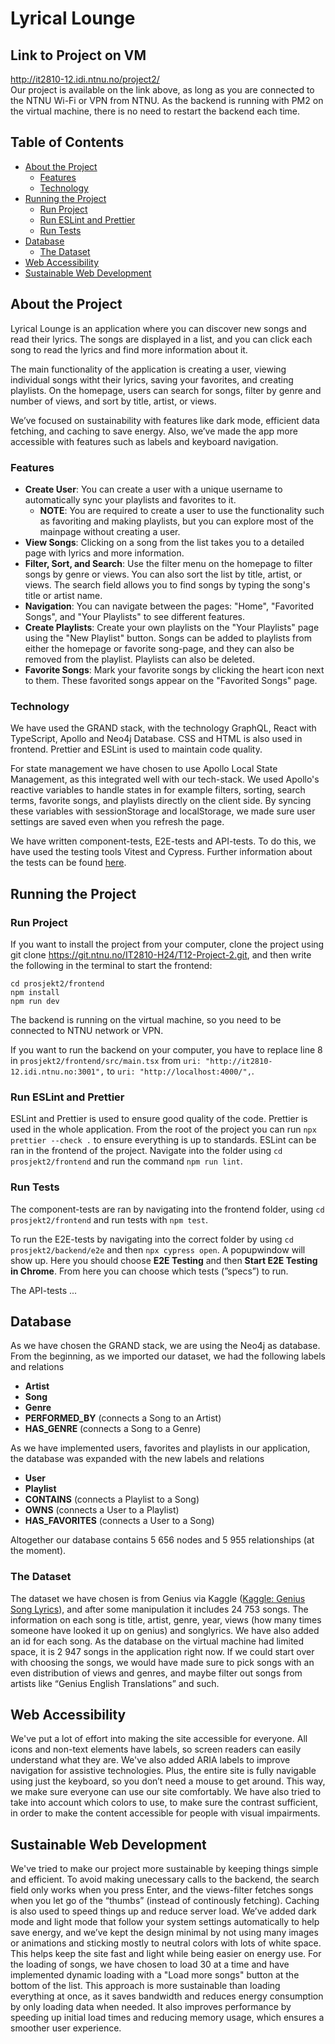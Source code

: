 # Lyrical Lounge

## Link to Project on VM

http://it2810-12.idi.ntnu.no/project2/  
Our project is available on the link above, as long as you are connected to the NTNU Wi-Fi or VPN from NTNU. As the backend is running with PM2 on the virtual machine, there is no need to restart the backend each time.

## Table of Contents

- [About the Project](#about-the-project)
  - [Features](#features)
  - [Technology](#technology)
- [Running the Project](#running-the-project)
  - [Run Project](#run-project)
  - [Run ESLint and Prettier](#run-eslint-and-prettier)
  - [Run Tests](#run-tests)
- [Database](#database)
  - [The Dataset](#the-dataset)
- [Web Accessibility](#web-accessibility)
- [Sustainable Web Development](#sustainable-web-development)

## About the Project

Lyrical Lounge is an application where you can discover new songs and read their lyrics. The songs are displayed in a list, and you can click each song to read the lyrics and find more information about it.

The main functionality of the application is creating a user, viewing individual songs witht their lyrics, saving your favorites, and creating playlists. On the homepage, users can search for songs, filter by genre and number of views, and sort by title, artist, or views.

We’ve focused on sustainability with features like dark mode, efficient data fetching, and caching to save energy. Also, we’ve made the app more accessible with features such as labels and keyboard navigation.

### Features

- **Create User**: You can create a user with a unique username to automatically sync your playlists and favorites to it. 
  - **NOTE**: You are required to create a user to use the functionality such as favoriting and making playlists, but you can explore most of the mainpage without creating a user. 
- **View Songs**: Clicking on a song from the list takes you to a detailed page with lyrics and more information.
- **Filter, Sort, and Search**: Use the filter menu on the homepage to filter songs by genre or views. You can also sort the list by title, artist, or views. The search field allows you to find songs by typing the song's title or artist name.
- **Navigation**: You can navigate between the pages: "Home", "Favorited Songs", and "Your Playlists" to see different features.
- **Create Playlists**: Create your own playlists on the "Your Playlists" page using the "New Playlist" button. Songs can be added to playlists from either the homepage or favorite song-page, and they can also be removed from the playlist. Playlists can also be deleted.
- **Favorite Songs**: Mark your favorite songs by clicking the heart icon next to them. These favorited songs appear on the "Favorited Songs" page.

### Technology

We have used the GRAND stack, with the technology GraphQL, React with TypeScript, Apollo and Neo4j Database. CSS and HTML is also used in frontend. Prettier and ESLint is used to maintain code quality.

For state management we have chosen to use Apollo Local State Management, as this integrated well with our tech-stack. We used Apollo's reactive variables to handle states in for example filters, sorting, search terms, favorite songs, and playlists directly on the client side. By syncing these variables with sessionStorage and localStorage, we made sure user settings are saved even when you refresh the page.

We have written component-tests, E2E-tests and API-tests. To do this, we have used the testing tools Vitest and Cypress. Further information about the tests can be found [here](prosjekt2/backend/e2e/README.md). 

## Running the Project

### Run Project

If you want to install the project from your computer, clone the project using git clone https://git.ntnu.no/IT2810-H24/T12-Project-2.git, and then write the following in the terminal to start the frontend:

`cd prosjekt2/frontend`  
`npm install`  
`npm run dev`

The backend is running on the virtual machine, so you need to be connected to NTNU network or VPN.

If you want to run the backend on your computer, you have to replace line 8 in `prosjekt2/frontend/src/main.tsx` from `uri: "http://it2810-12.idi.ntnu.no:3001",` to `uri: "http://localhost:4000/",`.

### Run ESLint and Prettier

ESLint and Prettier is used to ensure good quality of the code. Prettier is used in the whole application. From the root of the project you can run `npx prettier --check .` to ensure everything is up to standards. ESLint can be ran in the frontend of the project. Navigate into the folder using `cd prosjekt2/frontend` and run the command `npm run lint`.

### Run Tests
The component-tests are ran by navigating into the frontend folder, using `cd prosjekt2/frontend` and run tests with `npm test`. 

To run the E2E-tests by navigating into the correct folder by using `cd prosjekt2/backend/e2e` and then `npx cypress open`. A popupwindow will show up. Here you should choose **E2E Testing** and then **Start E2E Testing in Chrome**. From here you can choose which tests (”specs”) to run. 

The API-tests ...

## Database

As we have chosen the GRAND stack, we are using the Neo4j as database. From the beginning, as we imported our dataset, we had the following labels and relations

- **Artist**
- **Song**
- **Genre**
- **PERFORMED_BY** (connects a Song to an Artist)
- **HAS_GENRE** (connects a Song to a Genre)

As we have implemented users, favorites and playlists in our application, the database was expanded with the new labels and relations

- **User**
- **Playlist**
- **CONTAINS** (connects a Playlist to a Song)
- **OWNS** (connects a User to a Playlist)
- **HAS_FAVORITES** (connects a User to a Song)

Altogether our database contains 5 656 nodes and 5 955 relationships (at the moment).

### The Dataset

The dataset we have chosen is from Genius via Kaggle ([Kaggle: Genius Song Lyrics](https://www.kaggle.com/datasets/carlosgdcj/genius-song-lyrics-with-language-information/data?fbclid=IwY2xjawGmhStleHRuA2FlbQIxMAABHUqHd8QJKNwFXvGOQBCHINMiJyj2AavdahQAgUNSbD4UYXtmF86PlzyjSg_aem_J3KYHhgyLC8fxWh4w4b1XA)), and after some manipulation it includes 24 753 songs. The information on each song is title, artist, genre, year, views (how many times someone have looked it up on genius) and songlyrics. We have also added an id for each song. As the database on the virtual machine had limited space, it is 2 947 songs in the application right now. If we could start over with choosing the songs, we would have made sure to pick songs with an even distribution of views and genres, and maybe filter out songs from artists like “Genius English Translations” and such.

## Web Accessibility

We've put a lot of effort into making the site accessible for everyone. All icons and non-text elements have labels, so screen readers can easily understand what they are. We've also added ARIA labels to improve navigation for assistive technologies. Plus, the entire site is fully navigable using just the keyboard, so you don’t need a mouse to get around. This way, we make sure everyone can use our site comfortably. We have also tried to take into account which colors to use, to make sure the contrast sufficient, in order to make the content accessible for people with visual impairments.

## Sustainable Web Development

We've tried to make our project more sustainable by keeping things simple and efficient. To avoid making unecessary calls to the backend, the search field only works when you press Enter, and the views-filter fetches songs when you let go of the “thumbs” (instead of continously fetching). Caching is also used to speed things up and reduce server load. We’ve added dark mode and light mode that follow your system settings automatically to help save energy, and we’ve kept the design minimal by not using many images or animations and sticking mostly to neutral colors with lots of white space. This helps keep the site fast and light while being easier on energy use. For the loading of songs, we have chosen to load 30 at a time and have implemented dynamic loading with a "Load more songs" button at the bottom of the list. This approach is more sustainable than loading everything at once, as it saves bandwidth and reduces energy consumption by only loading data when needed. It also improves performance by speeding up initial load times and reducing memory usage, which ensures a smoother user experience.
